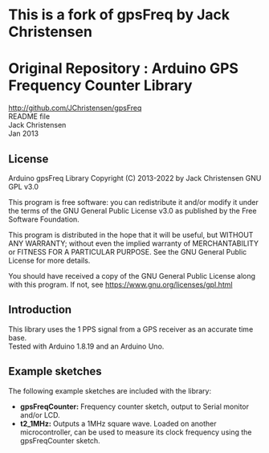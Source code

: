 # This is a fork of gpsFreq by Jack Christensen

# Original Repository : Arduino GPS Frequency Counter Library
http://github.com/JChristensen/gpsFreq  
README file  
Jack Christensen  
Jan 2013

## License
Arduino gpsFreq Library Copyright (C) 2013-2022 by Jack Christensen GNU GPL v3.0

This program is free software: you can redistribute it and/or modify it under the terms of the GNU General Public License v3.0 as published by the Free Software Foundation.

This program is distributed in the hope that it will be useful, but WITHOUT ANY WARRANTY; without even the implied warranty of MERCHANTABILITY or FITNESS FOR A PARTICULAR PURPOSE.  See the GNU General Public License for more details.

You should have received a copy of the GNU General Public License along with this program. If not, see <https://www.gnu.org/licenses/gpl.html>

## Introduction
This library uses the 1 PPS signal from a GPS receiver as an accurate time base.  
Tested with Arduino 1.8.19 and an Arduino Uno.

## Example sketches
The following example sketches are included with the library:

- **gpsFreqCounter:** Frequency counter sketch, output to Serial monitor and/or LCD.
- **t2_1MHz:** Outputs a 1MHz square wave. Loaded on another microcontroller, can be used to measure its clock frequency using the gpsFreqCounter sketch.
